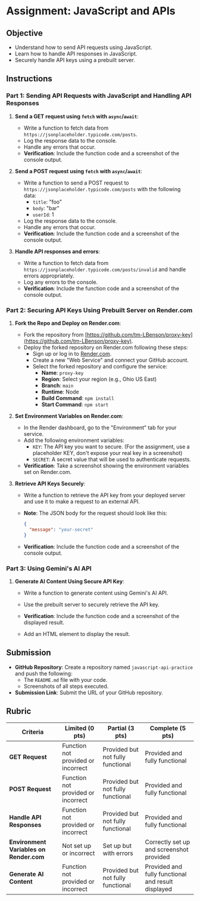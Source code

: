 # Assignment: JavaScript and APIs

## Objective

- Understand how to send API requests using JavaScript.
- Learn how to handle API responses in JavaScript.
- Securely handle API keys using a prebuilt server.

## Instructions

### Part 1: Sending API Requests with JavaScript and Handling API Responses

1. **Send a GET request using `fetch` with `async`/`await`**:

   - Write a function to fetch data from `https://jsonplaceholder.typicode.com/posts`.
   - Log the response data to the console.
   - Handle any errors that occur.
   - **Verification**: Include the function code and a screenshot of the console output.

2. **Send a POST request using `fetch` with `async`/`await`**:

   - Write a function to send a POST request to `https://jsonplaceholder.typicode.com/posts` with the following data:
     - `title`: "foo"
     - `body`: "bar"
     - `userId`: 1
   - Log the response data to the console.
   - Handle any errors that occur.
   - **Verification**: Include the function code and a screenshot of the console output.

3. **Handle API responses and errors**:

   - Write a function to fetch data from `https://jsonplaceholder.typicode.com/posts/invalid` and handle errors appropriately.
   - Log any errors to the console.
   - **Verification**: Include the function code and a screenshot of the console output.

### Part 2: Securing API Keys Using Prebuilt Server on Render.com

1. **Fork the Repo and Deploy on Render.com**:

   - Fork the repository from [https://github.com/tm-LBenson/proxy-key](https://github.com/tm-LBenson/proxy-key).
   - Deploy the forked repository on Render.com following these steps:
     - Sign up or log in to [Render.com](https://render.com).
     - Create a new "Web Service" and connect your GitHub account.
     - Select the forked repository and configure the service:
       - **Name**: `proxy-key`
       - **Region**: Select your region (e.g., Ohio US East)
       - **Branch**: `main`
       - **Runtime**: Node
       - **Build Command**: `npm install`
       - **Start Command**: `npm start`

2. **Set Environment Variables on Render.com**:

   - In the Render dashboard, go to the "Environment" tab for your service.
   - Add the following environment variables:
     - `KEY`: The API key you want to secure. (For the assignment, use a placeholder KEY, don't expose your real key in a screenshot)
     - `SECRET`: A secret value that will be used to authenticate requests.
   - **Verification**: Take a screenshot showing the environment variables set on Render.com.

3. **Retrieve API Keys Securely**:

   - Write a function to retrieve the API key from your deployed server and use it to make a request to an external API.
   - **Note**: The JSON body for the request should look like this:

     ```json
     {
       "message": "your-secret"
     }
     ```

   - **Verification**: Include the function code and a screenshot of the console output.

### Part 3: Using Gemini's AI API

1. **Generate AI Content Using Secure API Key**:

   - Write a function to generate content using Gemini's AI API.
   - Use the prebuilt server to securely retrieve the API key.
   - **Verification**: Include the function code and a screenshot of the displayed result.

   - Add an HTML element to display the result.

## Submission

- **GitHub Repository**: Create a repository named `javascript-api-practice` and push the following:
  - The `README.md` file with your code.
  - Screenshots of all steps executed.
- **Submission Link**: Submit the URL of your GitHub repository.

## Rubric

| Criteria                                | Limited (0 pts)                    | Partial (3 pts)                   | Complete (5 pts)                                   |
| --------------------------------------- | ---------------------------------- | --------------------------------- | -------------------------------------------------- |
| **GET Request**                         | Function not provided or incorrect | Provided but not fully functional | Provided and fully functional                      |
| **POST Request**                        | Function not provided or incorrect | Provided but not fully functional | Provided and fully functional                      |
| **Handle API Responses**                | Function not provided or incorrect | Provided but not fully functional | Provided and fully functional                      |
| **Environment Variables on Render.com** | Not set up or incorrect            | Set up but with errors            | Correctly set up and screenshot provided           |
| **Generate AI Content**                 | Function not provided or incorrect | Provided but not fully functional | Provided and fully functional and result displayed |
